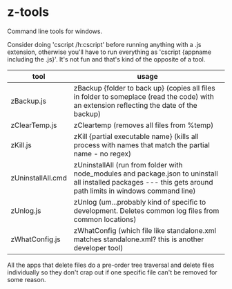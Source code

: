 # z-tools
Command line tools for windows.

Consider doing 'cscript /h:cscript' before running anything with a .js extension, otherwise you'll have to run everything as 'cscript {appname including the .js}'.  It's not fun and that's kind of the opposite of a tool.

tool | usage
---- | ---------------------
zBackup.js | zBackup {folder to back up} (copies all files in folder to someplace (read the code) with an extension reflecting the date of the backup)
zClearTemp.js | zCleartemp (removes all files from %temp)
zKill.js | zKill {partial executable name} (kills all process with names that match the partial name - no regex)
zUninstallAll.cmd | zUninstallAll (run from folder with node_modules and package.json to uninstall all installed packages --- this gets around path limits in windows command line)
zUnlog.js | zUnlog (um...probably kind of specific to development.  Deletes common log files from common locations)
zWhatConfig.js | zWhatConfig (which file like standalone.xml matches standalone.xml?  this is another developer tool)

All the apps that delete files do a pre-order tree traversal and delete files individually so they don't crap out if one specific file can't be removed for some reason.


